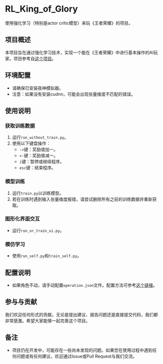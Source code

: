 # RL_King_of_Glory

使用强化学习（特别是actor critic模型）来玩《王者荣耀》的项目。

## 项目概述

本项目旨在通过强化学习技术，实现一个能在《王者荣耀》中进行基本操作的AI玩家。项目参考自[这个项目](https://github.com/FengQuanLi/WZCQ)。

## 环境配置

- 请确保已安装夜神模拟器。
- 注意：如果没有安装cudnn，可能会出现张量维度不匹配的错误。

## 使用说明

### 获取训练数据

1. 运行`run_without_train.py`。
2. 使用以下键盘操作：
   - `->`键：奖励值加一。
   - `<-`键：奖励值减一。
   - `i`键：暂停或继续程序。
   - `esc`键：结束程序。

### 模型训练

1. 运行`train.py`以训练模型。
2. 若在训练时遇到输入张量维度报错，请尝试删除所有之前的训练数据并重新获取。

### 图形化界面交互

- 运行`run_or_train_ui.py`。

### 模仿学习

- 使用`run_self.py`和`train_self.py`。

## 配置说明

- 如果角色不动，请手动配置`operation.json`文件。配置方法可参考[这个链接](https://www.bilibili.com/read/cv18924582/#:~:text=%E6%89%93%E5%BC%80%E6%A8%A1%E6%8B%9F%E5%99%A8%E7%9A%84%E6%8C%89%E9%94%AE,%E7%8E%B0%E5%9C%A8%E7%9A%84XY%E5%9D%90%E6%A0%87%E3%80%82)。

## 参与与贡献

我们欢迎任何形式的贡献。无论是提出建议、报告问题还是直接提交代码，我们都非常感激。希望大家能够一起完善这个项目。

## 备注

- 项目仍在开发中，可能存在一些尚未发现的问题。如果您在使用过程中遇到任何问题或有任何建议，欢迎通过Issue或Pull Request与我们交流。
